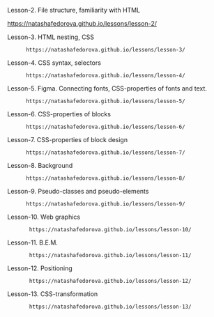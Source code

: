 Lesson-2. File structure, familiarity with HTML 

https://natashafedorova.github.io/lessons/lesson-2/


Lesson-3. HTML nesting, CSS

          https://natashafedorova.github.io/lessons/lesson-3/
          

Lesson-4. CSS syntax, selectors

          https://natashafedorova.github.io/lessons/lesson-4/
          

Lesson-5. Figma. Connecting fonts, CSS-properties of fonts and text.

          https://natashafedorova.github.io/lessons/lesson-5/


Lesson-6. CSS-properties of blocks

          https://natashafedorova.github.io/lessons/lesson-6/
          

Lesson-7. CSS-properties of block design

          https://natashafedorova.github.io/lessons/lesson-7/
          

Lesson-8. Background

          https://natashafedorova.github.io/lessons/lesson-8/
          

Lesson-9. Pseudo-classes and pseudo-elements

          https://natashafedorova.github.io/lessons/lesson-9/
          

Lesson-10. Web graphics

           https://natashafedorova.github.io/lessons/lesson-10/
           

Lesson-11. B.E.M.

           https://natashafedorova.github.io/lessons/lesson-11/


Lesson-12. Positioning

           https://natashafedorova.github.io/lessons/lesson-12/


Lesson-13. CSS-transformation

           https://natashafedorova.github.io/lessons/lesson-13/

           
